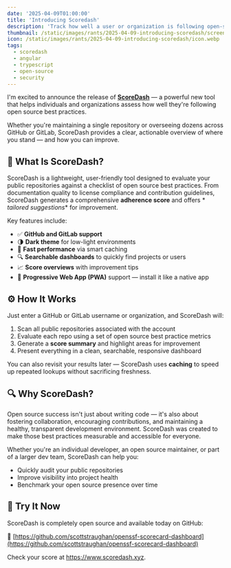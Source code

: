 ```yaml
---
date: '2025-04-09T01:00:00'
title: 'Introducing Scoredash'
description: 'Track how well a user or organization is following open-source best practices.'
thumbnail: /static/images/rants/2025-04-09-introducing-scoredash/screenshot.webp
icon: /static/images/rants/2025-04-09-introducing-scoredash/icon.webp
tags:
  - scoredash
  - angular
  - trypescript
  - open-source
  - security
---
```


I'm excited to announce the release of **[ScoreDash](https://www.scoredash.xyz)** —
a powerful new tool that helps individuals and organizations assess how well they're following open
source best practices.

Whether you're maintaining a single repository or overseeing dozens across GitHub or GitLab,
ScoreDash provides a clear, actionable overview of where you stand — and how you can improve.

## 🧠 What Is ScoreDash?

ScoreDash is a lightweight, user-friendly tool designed to evaluate your public repositories
against a checklist of open source best practices. From documentation quality to license compliance
and contribution guidelines, ScoreDash generates a comprehensive **adherence score** and offers *
*tailored suggestions** for improvement.

Key features include:

- ✅ **GitHub and GitLab support**
- 🌗 **Dark theme** for low-light environments
- 🚀 **Fast performance** via smart caching
- 🔍 **Searchable dashboards** to quickly find projects or users
- 📈 **Score overviews** with improvement tips
- 📱 **Progressive Web App (PWA)** support — install it like a native app

## ⚙️ How It Works

Just enter a GitHub or GitLab username or organization, and ScoreDash will:

1. Scan all public repositories associated with the account
2. Evaluate each repo using a set of open source best practice metrics
3. Generate a **score summary** and highlight areas for improvement
4. Present everything in a clean, searchable, responsive dashboard

You can also revisit your results later — ScoreDash uses **caching** to speed up repeated lookups
without sacrificing freshness.

## 🔍 Why ScoreDash?

Open source success isn't just about writing code — it's also about fostering collaboration,
encouraging contributions, and maintaining a healthy, transparent development environment.
ScoreDash was created to make those best practices measurable and accessible for everyone.

Whether you're an individual developer, an open source maintainer, or part of a larger dev team,
ScoreDash can help you:

- Quickly audit your public repositories
- Improve visibility into project health
- Benchmark your open source presence over time

## 🚀 Try It Now

ScoreDash is completely open source and available today on GitHub:

🔗 [https://github.com/scottstraughan/openssf-scorecard-dashboard](https://github.com/scottstraughan/openssf-scorecard-dashboard)


Check your score at <https://www.scoredash.xyz>.